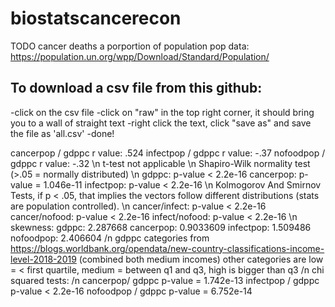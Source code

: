 # biostatscancerecon
TODO cancer deaths a porportion of population
pop data:
https://population.un.org/wpp/Download/Standard/Population/
## **To download a csv file from this github:** ##
-click on the csv file
-click on "raw" in the top right corner, it should bring you to a wall of straight text
-right click the text, click "save as" and save the file as 'all.csv'
-done!

cancerpop / gdppc r value: .524
infectpop / gdppc r value: -.37
nofoodpop / gdppc r value: -.32
\n
t-test not applicable
\n
Shapiro-Wilk normality test (>.05 = normally distributed)
\n
gdppc: p-value < 2.2e-16
cancerpop:  p-value = 1.046e-11
infectpop: p-value < 2.2e-16
\n
Kolmogorov And Smirnov Tests, if p < .05, that implies the vectors follow different distributions (stats are population controlled).
\n
cancer/infect: p-value < 2.2e-16
cancer/nofood: p-value < 2.2e-16
infect/nofood: p-value < 2.2e-16
\n
skewness:
gdppc: 2.287668
cancerpop: 0.9033609
infectpop: 1.509486
nofoodpop: 2.406604
/n
gdppc categories from https://blogs.worldbank.org/opendata/new-country-classifications-income-level-2018-2019 (combined both medium incomes)
other categories are low =  < first quartile, medium = between q1 and q3, high is bigger than q3
/n
chi squared tests:
/n
cancerpop/ gdppc p-value = 1.742e-13
infectpop / gdppc p-value < 2.2e-16
nofoodpop / gdppc  p-value = 6.752e-14